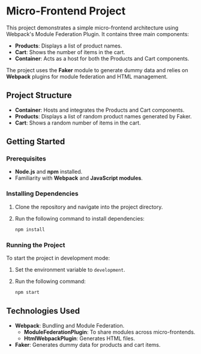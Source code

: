# Micro-Frontend Project

This project demonstrates a simple micro-frontend architecture using Webpack's Module Federation Plugin. It contains three main components:

- **Products**: Displays a list of product names.
- **Cart**: Shows the number of items in the cart.
- **Container**: Acts as a host for both the Products and Cart components.

The project uses the **Faker** module to generate dummy data and relies on **Webpack** plugins for module federation and HTML management.

## Project Structure

- **Container**: Hosts and integrates the Products and Cart components.
- **Products**: Displays a list of random product names generated by Faker.
- **Cart**: Shows a random number of items in the cart.

## Getting Started

### Prerequisites

- **Node.js** and **npm** installed.
- Familiarity with **Webpack** and **JavaScript modules**.

### Installing Dependencies

1. Clone the repository and navigate into the project directory.
2. Run the following command to install dependencies:

   ```bash
   npm install
   ```

### Running the Project

To start the project in development mode:

1. Set the environment variable to `development`.
2. Run the following command:

   ```bash
   npm start
   ```

## Technologies Used

- **Webpack**: Bundling and Module Federation.
  - **ModuleFederationPlugin**: To share modules across micro-frontends.
  - **HtmlWebpackPlugin**: Generates HTML files.
- **Faker**: Generates dummy data for products and cart items.
